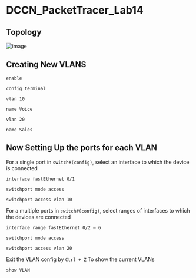 # DCCN_PacketTracer_Lab14
## Topology
![image](https://github.com/festerduck/DCCN_PacketTracer_Lab14/assets/117522051/45260bb2-c253-4b9d-ba99-c26649973c78)

## Creating New VLANS
~~~
enable
~~~
~~~
config terminal
~~~
~~~
vlan 10
~~~
~~~
name Voice
~~~
~~~
vlan 20
~~~
~~~
name Sales
~~~
## Now Setting Up the ports for each VLAN
For a single port in `switch#(config)`, select an interface to which the device is connected
~~~
interface fastEthernet 0/1
~~~
~~~
switchport mode access
~~~
~~~
switchport access vlan 10
~~~
For a multiple ports in `switch#(config)`, select ranges of interfaces to which the devices are connected
~~~
interface range fastEthernet 0/2 – 6
~~~
~~~
switchport mode access
~~~
~~~
switchport access vlan 20
~~~

Exit the VLAN config by `Ctrl + Z` 
To show the current VLANs
~~~
show VLAN
~~~
